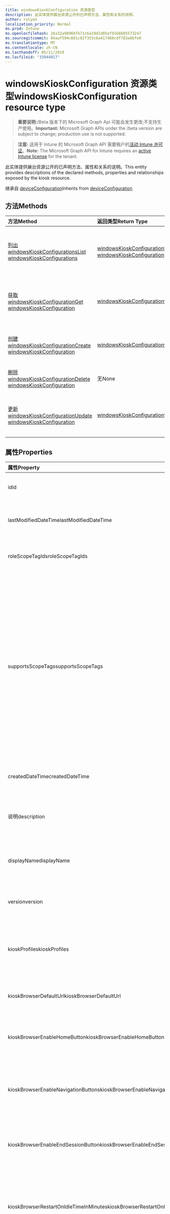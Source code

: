 ```yaml
---
title: windowsKioskConfiguration 资源类型
description: 此实体提供展台资源公开的已声明方法、属性和关系的说明。
author: rolyon
localization_priority: Normal
ms.prod: Intune
ms.openlocfilehash: 26a32a98968fb71c6a19d1d05ef9166605573247
ms.sourcegitcommit: 94aaf594c881c02f353c6a417460cdf783a0bfe0
ms.translationtype: MT
ms.contentlocale: zh-CN
ms.lasthandoff: 05/11/2019
ms.locfileid: "33944017"
---
```

# <a name="windowskioskconfiguration-resource-type"></a><span data-ttu-id="74804-103">windowsKioskConfiguration 资源类型</span><span class="sxs-lookup"><span data-stu-id="74804-103">windowsKioskConfiguration resource type</span></span>

> <span data-ttu-id="74804-104">**重要说明:**/Beta 版本下的 Microsoft Graph Api 可能会发生更改;不支持生产使用。</span><span class="sxs-lookup"><span data-stu-id="74804-104">**Important:** Microsoft Graph APIs under the /beta version are subject to change; production use is not supported.</span></span>

> <span data-ttu-id="74804-105">**注意:** 适用于 Intune 的 Microsoft Graph API 需要租户的[活动 Intune 许可证](https://go.microsoft.com/fwlink/?linkid=839381)。</span><span class="sxs-lookup"><span data-stu-id="74804-105">**Note:** The Microsoft Graph API for Intune requires an [active Intune license](https://go.microsoft.com/fwlink/?linkid=839381) for the tenant.</span></span>

<span data-ttu-id="74804-106">此实体提供展台资源公开的已声明方法、属性和关系的说明。</span><span class="sxs-lookup"><span data-stu-id="74804-106">This entity provides descriptions of the declared methods, properties and relationships exposed by the kiosk resource.</span></span>


<span data-ttu-id="74804-107">继承自 [deviceConfiguration](../resources/intune-deviceconfig-deviceconfiguration.md)</span><span class="sxs-lookup"><span data-stu-id="74804-107">Inherits from [deviceConfiguration](../resources/intune-deviceconfig-deviceconfiguration.md)</span></span>

## <a name="methods"></a><span data-ttu-id="74804-108">方法</span><span class="sxs-lookup"><span data-stu-id="74804-108">Methods</span></span>
|<span data-ttu-id="74804-109">方法</span><span class="sxs-lookup"><span data-stu-id="74804-109">Method</span></span>|<span data-ttu-id="74804-110">返回类型</span><span class="sxs-lookup"><span data-stu-id="74804-110">Return Type</span></span>|<span data-ttu-id="74804-111">说明</span><span class="sxs-lookup"><span data-stu-id="74804-111">Description</span></span>|
|:---|:---|:---|
|[<span data-ttu-id="74804-112">列出 windowsKioskConfigurations</span><span class="sxs-lookup"><span data-stu-id="74804-112">List windowsKioskConfigurations</span></span>](../api/intune-deviceconfig-windowskioskconfiguration-list.md)|<span data-ttu-id="74804-113">[windowsKioskConfiguration](../resources/intune-deviceconfig-windowskioskconfiguration.md)集合</span><span class="sxs-lookup"><span data-stu-id="74804-113">[windowsKioskConfiguration](../resources/intune-deviceconfig-windowskioskconfiguration.md) collection</span></span>|<span data-ttu-id="74804-114">列出[windowsKioskConfiguration](../resources/intune-deviceconfig-windowskioskconfiguration.md)对象的属性和关系。</span><span class="sxs-lookup"><span data-stu-id="74804-114">List properties and relationships of the [windowsKioskConfiguration](../resources/intune-deviceconfig-windowskioskconfiguration.md) objects.</span></span>|
|[<span data-ttu-id="74804-115">获取 windowsKioskConfiguration</span><span class="sxs-lookup"><span data-stu-id="74804-115">Get windowsKioskConfiguration</span></span>](../api/intune-deviceconfig-windowskioskconfiguration-get.md)|[<span data-ttu-id="74804-116">windowsKioskConfiguration</span><span class="sxs-lookup"><span data-stu-id="74804-116">windowsKioskConfiguration</span></span>](../resources/intune-deviceconfig-windowskioskconfiguration.md)|<span data-ttu-id="74804-117">读取[windowsKioskConfiguration](../resources/intune-deviceconfig-windowskioskconfiguration.md)对象的属性和关系。</span><span class="sxs-lookup"><span data-stu-id="74804-117">Read properties and relationships of the [windowsKioskConfiguration](../resources/intune-deviceconfig-windowskioskconfiguration.md) object.</span></span>|
|[<span data-ttu-id="74804-118">创建 windowsKioskConfiguration</span><span class="sxs-lookup"><span data-stu-id="74804-118">Create windowsKioskConfiguration</span></span>](../api/intune-deviceconfig-windowskioskconfiguration-create.md)|[<span data-ttu-id="74804-119">windowsKioskConfiguration</span><span class="sxs-lookup"><span data-stu-id="74804-119">windowsKioskConfiguration</span></span>](../resources/intune-deviceconfig-windowskioskconfiguration.md)|<span data-ttu-id="74804-120">创建新的[windowsKioskConfiguration](../resources/intune-deviceconfig-windowskioskconfiguration.md)对象。</span><span class="sxs-lookup"><span data-stu-id="74804-120">Create a new [windowsKioskConfiguration](../resources/intune-deviceconfig-windowskioskconfiguration.md) object.</span></span>|
|[<span data-ttu-id="74804-121">删除 windowsKioskConfiguration</span><span class="sxs-lookup"><span data-stu-id="74804-121">Delete windowsKioskConfiguration</span></span>](../api/intune-deviceconfig-windowskioskconfiguration-delete.md)|<span data-ttu-id="74804-122">无</span><span class="sxs-lookup"><span data-stu-id="74804-122">None</span></span>|<span data-ttu-id="74804-123">删除[windowsKioskConfiguration](../resources/intune-deviceconfig-windowskioskconfiguration.md)。</span><span class="sxs-lookup"><span data-stu-id="74804-123">Deletes a [windowsKioskConfiguration](../resources/intune-deviceconfig-windowskioskconfiguration.md).</span></span>|
|[<span data-ttu-id="74804-124">更新 windowsKioskConfiguration</span><span class="sxs-lookup"><span data-stu-id="74804-124">Update windowsKioskConfiguration</span></span>](../api/intune-deviceconfig-windowskioskconfiguration-update.md)|[<span data-ttu-id="74804-125">windowsKioskConfiguration</span><span class="sxs-lookup"><span data-stu-id="74804-125">windowsKioskConfiguration</span></span>](../resources/intune-deviceconfig-windowskioskconfiguration.md)|<span data-ttu-id="74804-126">更新[windowsKioskConfiguration](../resources/intune-deviceconfig-windowskioskconfiguration.md)对象的属性。</span><span class="sxs-lookup"><span data-stu-id="74804-126">Update the properties of a [windowsKioskConfiguration](../resources/intune-deviceconfig-windowskioskconfiguration.md) object.</span></span>|

## <a name="properties"></a><span data-ttu-id="74804-127">属性</span><span class="sxs-lookup"><span data-stu-id="74804-127">Properties</span></span>
|<span data-ttu-id="74804-128">属性</span><span class="sxs-lookup"><span data-stu-id="74804-128">Property</span></span>|<span data-ttu-id="74804-129">类型</span><span class="sxs-lookup"><span data-stu-id="74804-129">Type</span></span>|<span data-ttu-id="74804-130">说明</span><span class="sxs-lookup"><span data-stu-id="74804-130">Description</span></span>|
|:---|:---|:---|
|<span data-ttu-id="74804-131">id</span><span class="sxs-lookup"><span data-stu-id="74804-131">id</span></span>|<span data-ttu-id="74804-132">字符串</span><span class="sxs-lookup"><span data-stu-id="74804-132">String</span></span>|<span data-ttu-id="74804-133">实体的键。</span><span class="sxs-lookup"><span data-stu-id="74804-133">Key of the entity.</span></span> <span data-ttu-id="74804-134">继承自 [deviceConfiguration](../resources/intune-deviceconfig-deviceconfiguration.md)</span><span class="sxs-lookup"><span data-stu-id="74804-134">Inherited from [deviceConfiguration](../resources/intune-deviceconfig-deviceconfiguration.md)</span></span>|
|<span data-ttu-id="74804-135">lastModifiedDateTime</span><span class="sxs-lookup"><span data-stu-id="74804-135">lastModifiedDateTime</span></span>|<span data-ttu-id="74804-136">DateTimeOffset</span><span class="sxs-lookup"><span data-stu-id="74804-136">DateTimeOffset</span></span>|<span data-ttu-id="74804-137">上次修改对象的日期/时间。</span><span class="sxs-lookup"><span data-stu-id="74804-137">DateTime the object was last modified.</span></span> <span data-ttu-id="74804-138">继承自 [deviceConfiguration](../resources/intune-deviceconfig-deviceconfiguration.md)</span><span class="sxs-lookup"><span data-stu-id="74804-138">Inherited from [deviceConfiguration](../resources/intune-deviceconfig-deviceconfiguration.md)</span></span>|
|<span data-ttu-id="74804-139">roleScopeTagIds</span><span class="sxs-lookup"><span data-stu-id="74804-139">roleScopeTagIds</span></span>|<span data-ttu-id="74804-140">String collection</span><span class="sxs-lookup"><span data-stu-id="74804-140">String collection</span></span>|<span data-ttu-id="74804-141">此实体实例的范围标记列表。</span><span class="sxs-lookup"><span data-stu-id="74804-141">List of Scope Tags for this Entity instance.</span></span> <span data-ttu-id="74804-142">继承自 [deviceConfiguration](../resources/intune-deviceconfig-deviceconfiguration.md)</span><span class="sxs-lookup"><span data-stu-id="74804-142">Inherited from [deviceConfiguration](../resources/intune-deviceconfig-deviceconfiguration.md)</span></span>|
|<span data-ttu-id="74804-143">supportsScopeTags</span><span class="sxs-lookup"><span data-stu-id="74804-143">supportsScopeTags</span></span>|<span data-ttu-id="74804-144">Boolean</span><span class="sxs-lookup"><span data-stu-id="74804-144">Boolean</span></span>|<span data-ttu-id="74804-145">指示基础设备配置是否支持作用域标记的分配。</span><span class="sxs-lookup"><span data-stu-id="74804-145">Indicates whether or not the underlying Device Configuration supports the assignment of scope tags.</span></span> <span data-ttu-id="74804-146">如果此值为 false, 则不允许分配给 ScopeTags 属性, 并且实体将对作用域用户不可见。</span><span class="sxs-lookup"><span data-stu-id="74804-146">Assigning to the ScopeTags property is not allowed when this value is false and entities will not be visible to scoped users.</span></span> <span data-ttu-id="74804-147">这适用于在 Silverlight 中创建的旧版策略, 可以通过在 Azure 门户中删除并重新创建策略来解决此事件。</span><span class="sxs-lookup"><span data-stu-id="74804-147">This occurs for Legacy policies created in Silverlight and can be resolved by deleting and recreating the policy in the Azure Portal.</span></span> <span data-ttu-id="74804-148">此属性是只读的。</span><span class="sxs-lookup"><span data-stu-id="74804-148">This property is read-only.</span></span> <span data-ttu-id="74804-149">继承自 [deviceConfiguration](../resources/intune-deviceconfig-deviceconfiguration.md)</span><span class="sxs-lookup"><span data-stu-id="74804-149">Inherited from [deviceConfiguration](../resources/intune-deviceconfig-deviceconfiguration.md)</span></span>|
|<span data-ttu-id="74804-150">createdDateTime</span><span class="sxs-lookup"><span data-stu-id="74804-150">createdDateTime</span></span>|<span data-ttu-id="74804-151">DateTimeOffset</span><span class="sxs-lookup"><span data-stu-id="74804-151">DateTimeOffset</span></span>|<span data-ttu-id="74804-152">创建对象的日期/时间。</span><span class="sxs-lookup"><span data-stu-id="74804-152">DateTime the object was created.</span></span> <span data-ttu-id="74804-153">继承自 [deviceConfiguration](../resources/intune-deviceconfig-deviceconfiguration.md)</span><span class="sxs-lookup"><span data-stu-id="74804-153">Inherited from [deviceConfiguration](../resources/intune-deviceconfig-deviceconfiguration.md)</span></span>|
|<span data-ttu-id="74804-154">说明</span><span class="sxs-lookup"><span data-stu-id="74804-154">description</span></span>|<span data-ttu-id="74804-155">String</span><span class="sxs-lookup"><span data-stu-id="74804-155">String</span></span>|<span data-ttu-id="74804-156">管理员提供的设备配置的说明。</span><span class="sxs-lookup"><span data-stu-id="74804-156">Admin provided description of the Device Configuration.</span></span> <span data-ttu-id="74804-157">继承自 [deviceConfiguration](../resources/intune-deviceconfig-deviceconfiguration.md)</span><span class="sxs-lookup"><span data-stu-id="74804-157">Inherited from [deviceConfiguration](../resources/intune-deviceconfig-deviceconfiguration.md)</span></span>|
|<span data-ttu-id="74804-158">displayName</span><span class="sxs-lookup"><span data-stu-id="74804-158">displayName</span></span>|<span data-ttu-id="74804-159">String</span><span class="sxs-lookup"><span data-stu-id="74804-159">String</span></span>|<span data-ttu-id="74804-160">管理员提供的设备配置的名称。</span><span class="sxs-lookup"><span data-stu-id="74804-160">Admin provided name of the device configuration.</span></span> <span data-ttu-id="74804-161">继承自 [deviceConfiguration](../resources/intune-deviceconfig-deviceconfiguration.md)</span><span class="sxs-lookup"><span data-stu-id="74804-161">Inherited from [deviceConfiguration](../resources/intune-deviceconfig-deviceconfiguration.md)</span></span>|
|<span data-ttu-id="74804-162">version</span><span class="sxs-lookup"><span data-stu-id="74804-162">version</span></span>|<span data-ttu-id="74804-163">Int32</span><span class="sxs-lookup"><span data-stu-id="74804-163">Int32</span></span>|<span data-ttu-id="74804-164">设备配置的版本。</span><span class="sxs-lookup"><span data-stu-id="74804-164">Version of the device configuration.</span></span> <span data-ttu-id="74804-165">继承自 [deviceConfiguration](../resources/intune-deviceconfig-deviceconfiguration.md)</span><span class="sxs-lookup"><span data-stu-id="74804-165">Inherited from [deviceConfiguration](../resources/intune-deviceconfig-deviceconfiguration.md)</span></span>|
|<span data-ttu-id="74804-166">kioskProfiles</span><span class="sxs-lookup"><span data-stu-id="74804-166">kioskProfiles</span></span>|<span data-ttu-id="74804-167">[windowsKioskProfile](../resources/intune-deviceconfig-windowskioskprofile.md)集合</span><span class="sxs-lookup"><span data-stu-id="74804-167">[windowsKioskProfile](../resources/intune-deviceconfig-windowskioskprofile.md) collection</span></span>|<span data-ttu-id="74804-168">此策略设置允许为展台配置定义展台配置文件的列表。</span><span class="sxs-lookup"><span data-stu-id="74804-168">This policy setting allows to define a list of Kiosk profiles for a Kiosk configuration.</span></span> <span data-ttu-id="74804-169">此集合最多可包含3个元素。</span><span class="sxs-lookup"><span data-stu-id="74804-169">This collection can contain a maximum of 3 elements.</span></span>|
|<span data-ttu-id="74804-170">kioskBrowserDefaultUrl</span><span class="sxs-lookup"><span data-stu-id="74804-170">kioskBrowserDefaultUrl</span></span>|<span data-ttu-id="74804-171">String</span><span class="sxs-lookup"><span data-stu-id="74804-171">String</span></span>|<span data-ttu-id="74804-172">指定浏览器在启动时应导航到的默认 URL。</span><span class="sxs-lookup"><span data-stu-id="74804-172">Specify the default URL the browser should navigate to on launch.</span></span>|
|<span data-ttu-id="74804-173">kioskBrowserEnableHomeButton</span><span class="sxs-lookup"><span data-stu-id="74804-173">kioskBrowserEnableHomeButton</span></span>|<span data-ttu-id="74804-174">Boolean</span><span class="sxs-lookup"><span data-stu-id="74804-174">Boolean</span></span>|<span data-ttu-id="74804-175">启用展台浏览器的 "主页" 按钮。</span><span class="sxs-lookup"><span data-stu-id="74804-175">Enable the kiosk browser's home button.</span></span> <span data-ttu-id="74804-176">默认情况下, "主页" 按钮处于禁用状态。</span><span class="sxs-lookup"><span data-stu-id="74804-176">By default, the home button is disabled.</span></span>|
|<span data-ttu-id="74804-177">kioskBrowserEnableNavigationButtons</span><span class="sxs-lookup"><span data-stu-id="74804-177">kioskBrowserEnableNavigationButtons</span></span>|<span data-ttu-id="74804-178">Boolean</span><span class="sxs-lookup"><span data-stu-id="74804-178">Boolean</span></span>|<span data-ttu-id="74804-179">启用展台浏览器的导航按钮 (前进/后退)。</span><span class="sxs-lookup"><span data-stu-id="74804-179">Enable the kiosk browser's navigation buttons(forward/back).</span></span> <span data-ttu-id="74804-180">默认情况下, 导航按钮处于禁用状态。</span><span class="sxs-lookup"><span data-stu-id="74804-180">By default, the navigation buttons are disabled.</span></span>|
|<span data-ttu-id="74804-181">kioskBrowserEnableEndSessionButton</span><span class="sxs-lookup"><span data-stu-id="74804-181">kioskBrowserEnableEndSessionButton</span></span>|<span data-ttu-id="74804-182">Boolean</span><span class="sxs-lookup"><span data-stu-id="74804-182">Boolean</span></span>|<span data-ttu-id="74804-183">启用展台浏览器的结束会话按钮。</span><span class="sxs-lookup"><span data-stu-id="74804-183">Enable the kiosk browser's end session button.</span></span> <span data-ttu-id="74804-184">默认情况下, "结束会话" 按钮处于禁用状态。</span><span class="sxs-lookup"><span data-stu-id="74804-184">By default, the end session button is disabled.</span></span>|
|<span data-ttu-id="74804-185">kioskBrowserRestartOnIdleTimeInMinutes</span><span class="sxs-lookup"><span data-stu-id="74804-185">kioskBrowserRestartOnIdleTimeInMinutes</span></span>|<span data-ttu-id="74804-186">Int32</span><span class="sxs-lookup"><span data-stu-id="74804-186">Int32</span></span>|<span data-ttu-id="74804-187">指定在展台浏览器以全新状态重新启动之前会话处于空闲状态的分钟数。</span><span class="sxs-lookup"><span data-stu-id="74804-187">Specify the number of minutes the session is idle until the kiosk browser restarts in a fresh state.</span></span>  <span data-ttu-id="74804-188">有效值为1-1440。</span><span class="sxs-lookup"><span data-stu-id="74804-188">Valid values are 1-1440.</span></span> <span data-ttu-id="74804-189">有效值为1至1440</span><span class="sxs-lookup"><span data-stu-id="74804-189">Valid values 1 to 1440</span></span>|
|<span data-ttu-id="74804-190">kioskBrowserBlockedURLs</span><span class="sxs-lookup"><span data-stu-id="74804-190">kioskBrowserBlockedURLs</span></span>|<span data-ttu-id="74804-191">String collection</span><span class="sxs-lookup"><span data-stu-id="74804-191">String collection</span></span>|<span data-ttu-id="74804-192">指定展台浏览器不应导航到的 Url</span><span class="sxs-lookup"><span data-stu-id="74804-192">Specify URLs that the kiosk browsers should not navigate to</span></span>|
|<span data-ttu-id="74804-193">kioskBrowserBlockedUrlExceptions</span><span class="sxs-lookup"><span data-stu-id="74804-193">kioskBrowserBlockedUrlExceptions</span></span>|<span data-ttu-id="74804-194">String collection</span><span class="sxs-lookup"><span data-stu-id="74804-194">String collection</span></span>|<span data-ttu-id="74804-195">指定展台浏览器允许其导航到的 Url</span><span class="sxs-lookup"><span data-stu-id="74804-195">Specify URLs that the kiosk browser is allowed to navigate to</span></span>|
|<span data-ttu-id="74804-196">edgeKioskEnablePublicBrowsing</span><span class="sxs-lookup"><span data-stu-id="74804-196">edgeKioskEnablePublicBrowsing</span></span>|<span data-ttu-id="74804-197">Boolean</span><span class="sxs-lookup"><span data-stu-id="74804-197">Boolean</span></span>|<span data-ttu-id="74804-198">为 Microsoft Edge 浏览器启用公共浏览展台模式。</span><span class="sxs-lookup"><span data-stu-id="74804-198">Enable public browsing kiosk mode for the Microsoft Edge browser.</span></span> <span data-ttu-id="74804-199">默认值为 false。</span><span class="sxs-lookup"><span data-stu-id="74804-199">The Default is false.</span></span>|

## <a name="relationships"></a><span data-ttu-id="74804-200">关系</span><span class="sxs-lookup"><span data-stu-id="74804-200">Relationships</span></span>
|<span data-ttu-id="74804-201">关系</span><span class="sxs-lookup"><span data-stu-id="74804-201">Relationship</span></span>|<span data-ttu-id="74804-202">类型</span><span class="sxs-lookup"><span data-stu-id="74804-202">Type</span></span>|<span data-ttu-id="74804-203">说明</span><span class="sxs-lookup"><span data-stu-id="74804-203">Description</span></span>|
|:---|:---|:---|
|<span data-ttu-id="74804-204">groupAssignments</span><span class="sxs-lookup"><span data-stu-id="74804-204">groupAssignments</span></span>|<span data-ttu-id="74804-205">[deviceConfigurationGroupAssignment](../resources/intune-deviceconfig-deviceconfigurationgroupassignment.md)集合</span><span class="sxs-lookup"><span data-stu-id="74804-205">[deviceConfigurationGroupAssignment](../resources/intune-deviceconfig-deviceconfigurationgroupassignment.md) collection</span></span>|<span data-ttu-id="74804-206">设备配置文件的组分配列表。</span><span class="sxs-lookup"><span data-stu-id="74804-206">The list of group assignments for the device configuration profile.</span></span> <span data-ttu-id="74804-207">继承自 [deviceConfiguration](../resources/intune-deviceconfig-deviceconfiguration.md)</span><span class="sxs-lookup"><span data-stu-id="74804-207">Inherited from [deviceConfiguration](../resources/intune-deviceconfig-deviceconfiguration.md)</span></span>|
|<span data-ttu-id="74804-208">assignments</span><span class="sxs-lookup"><span data-stu-id="74804-208">assignments</span></span>|<span data-ttu-id="74804-209">[deviceConfigurationAssignment](../resources/intune-deviceconfig-deviceconfigurationassignment.md) 集合</span><span class="sxs-lookup"><span data-stu-id="74804-209">[deviceConfigurationAssignment](../resources/intune-deviceconfig-deviceconfigurationassignment.md) collection</span></span>|<span data-ttu-id="74804-210">设备配置文件的分配列表。</span><span class="sxs-lookup"><span data-stu-id="74804-210">The list of assignments for the device configuration profile.</span></span> <span data-ttu-id="74804-211">继承自 [deviceConfiguration](../resources/intune-deviceconfig-deviceconfiguration.md)</span><span class="sxs-lookup"><span data-stu-id="74804-211">Inherited from [deviceConfiguration](../resources/intune-deviceconfig-deviceconfiguration.md)</span></span>|
|<span data-ttu-id="74804-212">deviceStatuses</span><span class="sxs-lookup"><span data-stu-id="74804-212">deviceStatuses</span></span>|<span data-ttu-id="74804-213">[deviceConfigurationDeviceStatus](../resources/intune-deviceconfig-deviceconfigurationdevicestatus.md) 集合</span><span class="sxs-lookup"><span data-stu-id="74804-213">[deviceConfigurationDeviceStatus](../resources/intune-deviceconfig-deviceconfigurationdevicestatus.md) collection</span></span>|<span data-ttu-id="74804-214">按设备的设备配置安装状态。</span><span class="sxs-lookup"><span data-stu-id="74804-214">Device configuration installation status by device.</span></span> <span data-ttu-id="74804-215">继承自 [deviceConfiguration](../resources/intune-deviceconfig-deviceconfiguration.md)</span><span class="sxs-lookup"><span data-stu-id="74804-215">Inherited from [deviceConfiguration](../resources/intune-deviceconfig-deviceconfiguration.md)</span></span>|
|<span data-ttu-id="74804-216">userStatuses</span><span class="sxs-lookup"><span data-stu-id="74804-216">userStatuses</span></span>|<span data-ttu-id="74804-217">[deviceConfigurationUserStatus](../resources/intune-deviceconfig-deviceconfigurationuserstatus.md) 集合</span><span class="sxs-lookup"><span data-stu-id="74804-217">[deviceConfigurationUserStatus](../resources/intune-deviceconfig-deviceconfigurationuserstatus.md) collection</span></span>|<span data-ttu-id="74804-218">按用户的设备配置安装状态。</span><span class="sxs-lookup"><span data-stu-id="74804-218">Device configuration installation status by user.</span></span> <span data-ttu-id="74804-219">继承自 [deviceConfiguration](../resources/intune-deviceconfig-deviceconfiguration.md)</span><span class="sxs-lookup"><span data-stu-id="74804-219">Inherited from [deviceConfiguration](../resources/intune-deviceconfig-deviceconfiguration.md)</span></span>|
|<span data-ttu-id="74804-220">deviceStatusOverview</span><span class="sxs-lookup"><span data-stu-id="74804-220">deviceStatusOverview</span></span>|[<span data-ttu-id="74804-221">deviceConfigurationDeviceOverview</span><span class="sxs-lookup"><span data-stu-id="74804-221">deviceConfigurationDeviceOverview</span></span>](../resources/intune-deviceconfig-deviceconfigurationdeviceoverview.md)|<span data-ttu-id="74804-222">设备配置设备状态概述 继承自 [deviceConfiguration](../resources/intune-deviceconfig-deviceconfiguration.md)</span><span class="sxs-lookup"><span data-stu-id="74804-222">Device Configuration devices status overview Inherited from [deviceConfiguration](../resources/intune-deviceconfig-deviceconfiguration.md)</span></span>|
|<span data-ttu-id="74804-223">userStatusOverview</span><span class="sxs-lookup"><span data-stu-id="74804-223">userStatusOverview</span></span>|[<span data-ttu-id="74804-224">deviceConfigurationUserOverview</span><span class="sxs-lookup"><span data-stu-id="74804-224">deviceConfigurationUserOverview</span></span>](../resources/intune-deviceconfig-deviceconfigurationuseroverview.md)|<span data-ttu-id="74804-225">设备配置用户状态概述 继承自 [deviceConfiguration](../resources/intune-deviceconfig-deviceconfiguration.md)</span><span class="sxs-lookup"><span data-stu-id="74804-225">Device Configuration users status overview Inherited from [deviceConfiguration](../resources/intune-deviceconfig-deviceconfiguration.md)</span></span>|
|<span data-ttu-id="74804-226">deviceSettingStateSummaries</span><span class="sxs-lookup"><span data-stu-id="74804-226">deviceSettingStateSummaries</span></span>|<span data-ttu-id="74804-227">[settingStateDeviceSummary](../resources/intune-deviceconfig-settingstatedevicesummary.md) 集合</span><span class="sxs-lookup"><span data-stu-id="74804-227">[settingStateDeviceSummary](../resources/intune-deviceconfig-settingstatedevicesummary.md) collection</span></span>|<span data-ttu-id="74804-228">设备配置设置状态设备摘要 继承自 [deviceConfiguration](../resources/intune-deviceconfig-deviceconfiguration.md)</span><span class="sxs-lookup"><span data-stu-id="74804-228">Device Configuration Setting State Device Summary Inherited from [deviceConfiguration](../resources/intune-deviceconfig-deviceconfiguration.md)</span></span>|

## <a name="json-representation"></a><span data-ttu-id="74804-229">JSON 表示形式</span><span class="sxs-lookup"><span data-stu-id="74804-229">JSON Representation</span></span>
<span data-ttu-id="74804-230">下面是资源的 JSON 表示形式。</span><span class="sxs-lookup"><span data-stu-id="74804-230">Here is a JSON representation of the resource.</span></span>
<!-- {
  "blockType": "resource",
  "keyProperty": "id",
  "@odata.type": "microsoft.graph.windowsKioskConfiguration"
}
-->
``` json
{
  "@odata.type": "#microsoft.graph.windowsKioskConfiguration",
  "id": "String (identifier)",
  "lastModifiedDateTime": "String (timestamp)",
  "roleScopeTagIds": [
    "String"
  ],
  "supportsScopeTags": true,
  "createdDateTime": "String (timestamp)",
  "description": "String",
  "displayName": "String",
  "version": 1024,
  "kioskProfiles": [
    {
      "@odata.type": "microsoft.graph.windowsKioskProfile",
      "profileId": "String",
      "profileName": "String",
      "appConfiguration": {
        "@odata.type": "microsoft.graph.windowsKioskMultipleApps",
        "apps": [
          {
            "@odata.type": "microsoft.graph.windowsKioskUWPApp",
            "startLayoutTileSize": "String",
            "name": "String",
            "appType": "String",
            "autoLaunch": true,
            "appUserModelId": "String",
            "appId": "String",
            "containedAppId": "String"
          }
        ],
        "showTaskBar": true,
        "allowAccessToDownloadsFolder": true,
        "disallowDesktopApps": true,
        "startMenuLayoutXml": "binary"
      },
      "userAccountsConfiguration": [
        {
          "@odata.type": "microsoft.graph.windowsKioskVisitor"
        }
      ]
    }
  ],
  "kioskBrowserDefaultUrl": "String",
  "kioskBrowserEnableHomeButton": true,
  "kioskBrowserEnableNavigationButtons": true,
  "kioskBrowserEnableEndSessionButton": true,
  "kioskBrowserRestartOnIdleTimeInMinutes": 1024,
  "kioskBrowserBlockedURLs": [
    "String"
  ],
  "kioskBrowserBlockedUrlExceptions": [
    "String"
  ],
  "edgeKioskEnablePublicBrowsing": true
}
```




